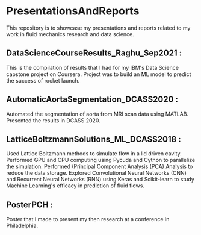 # PresentationsAndReports

This repository is to showcase my presentations and reports related to my work in fluid mechanics research and data science. 
<br>



## DataScienceCourseResults_Raghu_Sep2021 :
This is the compilation of results that I had for my IBM's Data Science capstone project on Coursera. Project was to build an ML model to predict the success of rocket launch. 


## AutomaticAortaSegmentation_DCASS2020 : 
Automated the segmentation of aorta from MRI scan data using MATLAB. Presented the results in DCASS 2020. 


## LatticeBoltzmannSolutions_ML_DCASS2018 : 
Used Lattice Boltzmann methods to simulate flow in a lid driven cavity. Performed GPU and CPU computing using Pycuda and Cython to parallelize the simulation. Performed (Principal Component Analysis (PCA) Analysis to reduce the data storage. Explored Convolutional Neural Networks (CNN) and Recurrent Neural Networks (RNN) using Keras and Scikit-learn to study Machine Learning's efficacy in prediction of fluid flows. 


## PosterPCH :
Poster that I made to present my then research at a conference in Philadelphia. 



